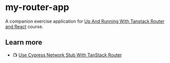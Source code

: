 # my-router-app

A companion exercise application for [Up And Running With Tanstack Router and React](https://egghead.io/lessons/cache-route-loader-data-in-tanstack-router~aqi4r) course.

## Learn more

- 📺 [Use Cypress Network Stub With TanStack Router](https://youtu.be/ZenyLL7hUSg)
